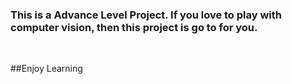 ### This is a Advance Level Project. If you love to play with computer vision, then this project is go to for you. 
<br/>

##Enjoy Learning
